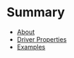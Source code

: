 # Summary

* [About](README.md)
* [Driver Properties](DRIVER-PROPERTIES.md)
* [Examples](EXAMPLES.md)

